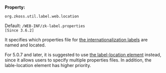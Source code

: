 **Property:**

`org.zkoss.util.label.web.location`

Default: `/WEB-INF/zk-label.properties`  
`[Since 3.6.2]`

It specifies which properties file for [the internationalization labels]({{site.baseurl}}/zk_dev_ref/internationalization/labels)
are named and located.

For 5.0.7 and later, it is suggested to use [the label-location element]({{site.baseurl}}/zk_config_ref/the_label_location_element)
instead, since it allows users to specify multiple properties files. In
addition, the lable-location element has higher priority.

